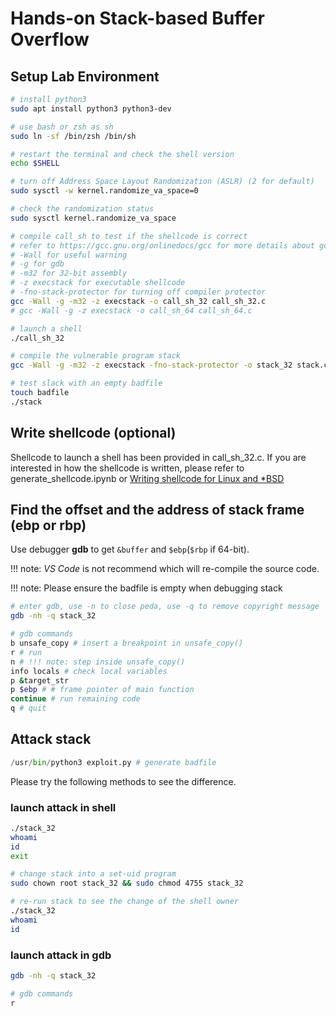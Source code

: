 # Hands-on Stack-based Buffer Overflow

## Setup Lab Environment

```bash
# install python3
sudo apt install python3 python3-dev

# use bash or zsh as sh
sudo ln -sf /bin/zsh /bin/sh

# restart the terminal and check the shell version
echo $SHELL

# turn off Address Space Layout Randomization (ASLR) (2 for default)
sudo sysctl -w kernel.randomize_va_space=0

# check the randomization status
sudo sysctl kernel.randomize_va_space

# compile call_sh to test if the shellcode is correct
# refer to https://gcc.gnu.org/onlinedocs/gcc for more details about gcc options
# -Wall for useful warning
# -g for gdb
# -m32 for 32-bit assembly
# -z execstack for executable shellcode
# -fno-stack-protector for turning off compiler protector
gcc -Wall -g -m32 -z execstack -o call_sh_32 call_sh_32.c
# gcc -Wall -g -z execstack -o call_sh_64 call_sh_64.c

# launch a shell
./call_sh_32

# compile the vulnerable program stack
gcc -Wall -g -m32 -z execstack -fno-stack-protector -o stack_32 stack.c

# test slack with an empty badfile
touch badfile
./stack
```

## Write shellcode (optional)

Shellcode to launch a shell has been provided in call_sh_32.c. If you are interested in how the shellcode is written, please refer to generate_shellcode.ipynb or [Writing shellcode for Linux and \*BSD](http://www.kernel-panic.it/security/shellcode/index.html)

## Find the offset and the address of stack frame (ebp or rbp)

Use debugger **gdb** to get `&buffer` and `$ebp`(`$rbp` if 64-bit).

!!! note: _VS Code_ is not recommend which will re-compile the source code.

!!! note: Please ensure the badfile is empty when debugging stack

```bash
# enter gdb, use -n to close peda, use -q to remove copyright message
gdb -nh -q stack_32

# gdb commands
b unsafe_copy # insert a breakpoint in unsafe_copy()
r # run
n # !!! note: step inside unsafe_copy()
info locals # check local variables
p &target_str
p $ebp # # frame pointer of main function
continue # run remaining code
q # quit
```

## Attack stack

```python
/usr/bin/python3 exploit.py # generate badfile
```

Please try the following methods to see the difference.

### launch attack in shell

```bash
./stack_32
whoami
id
exit

# change stack into a set-uid program
sudo chown root stack_32 && sudo chmod 4755 stack_32

# re-run stack to see the change of the shell owner
./stack_32
whoami
id
```

### launch attack in gdb

```bash
gdb -nh -q stack_32

# gdb commands
r
```
